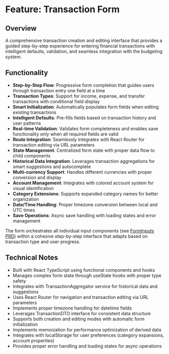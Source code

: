 # Feature: Transaction Form

## Overview

A comprehensive transaction creation and editing interface that provides a guided step-by-step experience for entering financial transactions with intelligent defaults, validation, and seamless integration with the budgeting system.

## Functionality

- **Step-by-Step Flow**: Progressive form completion that guides users through transaction entry one field at a time
- **Transaction Types**: Support for income, expense, and transfer transactions with conditional field display
- **Smart Initialization**: Automatically populates form fields when editing existing transactions
- **Intelligent Defaults**: Pre-fills fields based on transaction history and user patterns
- **Real-time Validation**: Validates form completeness and enables save functionality only when all required fields are valid
- **Route Integration**: Seamlessly integrates with React Router for transaction editing via URL parameters
- **State Management**: Centralized form state with proper data flow to child components
- **Historical Data Integration**: Leverages transaction aggregations for smart suggestions and autocomplete
- **Multi-currency Support**: Handles different currencies with proper conversion and display
- **Account Management**: Integrates with colored account system for visual identification
- **Category Extensions**: Supports expanded category names for better organization
- **Date/Time Handling**: Proper timezone conversion between local and UTC times
- **Save Operations**: Async save handling with loading states and error management

The form orchestrates all individual input components (see [FormInputs PRD](./FormInputs/prd.md)) within a cohesive step-by-step interface that adapts based on transaction type and user progress.

## Technical Notes

- Built with React TypeScript using functional components and hooks
- Manages complex form state through useState hooks with proper type safety
- Integrates with TransactionAggregator service for historical data and suggestions
- Uses React Router for navigation and transaction editing via URL parameters
- Implements proper timezone handling for datetime fields
- Leverages TransactionDTO interface for consistent data structure
- Supports both creation and editing modes with automatic form initialization
- Implements memoization for performance optimization of derived data
- Integrates with localStorage for user preferences (category expansions, account properties)
- Provides proper error handling and loading states for async operations
